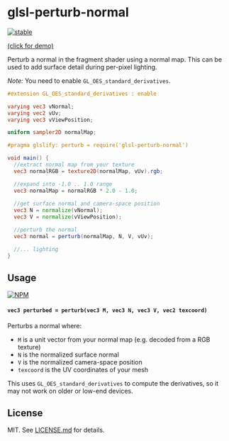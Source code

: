 # glsl-perturb-normal

[![stable](http://badges.github.io/stability-badges/dist/stable.svg)](http://github.com/badges/stability-badges)

[(click for demo)](http://stack.gl/glsl-perturb-normal/demo)

<!-- iframe: http://stack.gl/glsl-perturb-normal/demo -->

Perturb a normal in the fragment shader using a normal map. This can be used to add surface detail during per-pixel lighting. 

*Note:* You need to enable `GL_OES_standard_derivatives`.

```glsl
#extension GL_OES_standard_derivatives : enable

varying vec3 vNormal;
varying vec2 vUv;
varying vec3 vViewPosition;

uniform sampler2D normalMap;

#pragma glslify: perturb = require('glsl-perturb-normal')

void main() {
  //extract normal map from your texture
  vec3 normalRGB = texture2D(normalMap, vUv).rgb;

  //expand into -1.0 .. 1.0 range
  vec3 normalMap = normalRGB * 2.0 - 1.0;
  
  //get surface normal and camera-space position
  vec3 N = normalize(vNormal);
  vec3 V = normalize(vViewPosition);

  //perturb the normal
  vec3 normal = perturb(normalMap, N, V, vUv);

  //... lighting
}
```

## Usage

[![NPM](https://nodei.co/npm/glsl-perturb-normal.png)](https://nodei.co/npm/glsl-perturb-normal/)

#### `vec3 perturbed = perturb(vec3 M, vec3 N, vec3 V, vec2 texcoord)`

Perturbs a normal where:

- `M` is a unit vector from your normal map (e.g. decoded from a RGB texture)
- `N` is the normalized surface normal
- `V` is the normalized camera-space position
- `texcoord` is the UV coordinates of your mesh

This uses `GL_OES_standard_derivatives` to compute the derivatives, so it may not work on older or low-end devices. 

## License

MIT. See [LICENSE.md](http://github.com/stackgl/glsl-perturb-normal/blob/master/LICENSE.md) for details.
